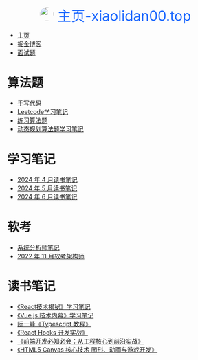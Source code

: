 <div style='text-align:center;font-size:32px;color:#1a67ff'> 
<img style="height:32px;width:32px;border-radius:50%" src='http://www.xiaolidan00.top/bell-icon.png'/>
主页-xiaolidan00.top </div>

- [主页](index.md)
- [掘金博客](https://juejin.cn/user/224781403162798)
- [面试题](interview/index.md)

# 算法题

- [手写代码](code/interview-code.md)
- [Leetcode学习笔记](code/code-study.md)
- [练习算法题](code/code.md)
- [动态规划算法题学习笔记](code/dongtai.md)

# 学习笔记

- [2024 年 4 月读书笔记](study/2024-4.md)
- [2024 年 5 月读书笔记](study/2024-5.md)
- [2024 年 6 月读书笔记](study/2024-6.md)

# 软考

- [系统分析师笔记](ruankao/analysis.md)
- [2022 年 11 月软考架构师](ruankao/note.md)

# 读书笔记

- [《React技术揭秘》学习笔记](books/react-tech.md)
- [《Vue.js 技术内幕》学习笔记](books/vue3.md)
- [阮一峰《Typescript 教程》](books/ts.md)
- [《React Hooks 开发实战》](books/react-hook.md)
- [《前端开发必知必会：从工程核心到前沿实战》](books/book1.md)
- [《HTML5 Canvas 核心技术 图形、动画与游戏开发》](books/canvas.md)